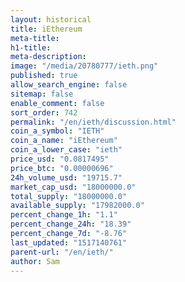 ```yaml
---
layout: historical
title: iEthereum
meta-title: 
h1-title: 
meta-description: 
image: "/media/20780777/ieth.png"
published: true
allow_search_engine: false
sitemap: false
enable_comment: false
sort_order: 742
permalink: "/en/ieth/discussion.html"
coin_a_symbol: "IETH"
coin_a_name: "iEthereum"
coin_a_lower_case: "ieth"
price_usd: "0.0817495"
price_btc: "0.00000696"
24h_volume_usd: "19715.7"
market_cap_usd: "18000000.0"
total_supply: "18000000.0"
available_supply: "17982000.0"
percent_change_1h: "1.1"
percent_change_24h: "18.39"
percent_change_7d: "-8.76"
last_updated: "1517140761"
parent-url: "/en/ieth/"
author: Sam
---
```


